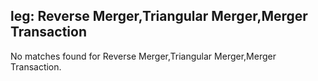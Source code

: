 
## leg: Reverse Merger,Triangular Merger,Merger Transaction

No matches found for Reverse Merger,Triangular Merger,Merger Transaction.
